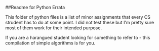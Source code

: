 ##Readme for Python Errata

This folder of python files is a list of minor assignments that every CS strudent has to do at some point. I did not test these but I'm pretty sure most of them work for their intended purpose.

If you are a harangued student looking for something to refer to - this compilation of simple algorithms is for you.